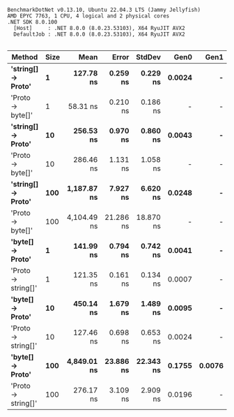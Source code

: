 ```

BenchmarkDotNet v0.13.10, Ubuntu 22.04.3 LTS (Jammy Jellyfish)
AMD EPYC 7763, 1 CPU, 4 logical and 2 physical cores
.NET SDK 8.0.100
  [Host]     : .NET 8.0.0 (8.0.23.53103), X64 RyuJIT AVX2
  DefaultJob : .NET 8.0.0 (8.0.23.53103), X64 RyuJIT AVX2


```
| Method             | Size | Mean        | Error     | StdDev    | Gen0   | Gen1   | Allocated |
|------------------- |----- |------------:|----------:|----------:|-------:|-------:|----------:|
| **&#39;string[] → Proto&#39;** | **1**    |   **127.78 ns** |  **0.259 ns** |  **0.229 ns** | **0.0024** |      **-** |     **208 B** |
| &#39;Proto → byte[]&#39;   | 1    |    58.31 ns |  0.210 ns |  0.186 ns |      - |      - |         - |
| **&#39;string[] → Proto&#39;** | **10**   |   **256.53 ns** |  **0.970 ns** |  **0.860 ns** | **0.0043** |      **-** |     **360 B** |
| &#39;Proto → byte[]&#39;   | 10   |   286.46 ns |  1.131 ns |  1.058 ns |      - |      - |         - |
| **&#39;string[] → Proto&#39;** | **100**  | **1,187.87 ns** |  **7.927 ns** |  **6.620 ns** | **0.0248** |      **-** |    **2224 B** |
| &#39;Proto → byte[]&#39;   | 100  | 4,104.49 ns | 21.286 ns | 18.870 ns |      - |      - |     112 B |
| **&#39;byte[] → Proto&#39;**   | **1**    |   **141.99 ns** |  **0.794 ns** |  **0.742 ns** | **0.0041** |      **-** |     **352 B** |
| &#39;Proto → string[]&#39; | 1    |   121.35 ns |  0.161 ns |  0.134 ns | 0.0007 |      - |      64 B |
| **&#39;byte[] → Proto&#39;**   | **10**   |   **450.14 ns** |  **1.679 ns** |  **1.489 ns** | **0.0095** |      **-** |     **816 B** |
| &#39;Proto → string[]&#39; | 10   |   127.46 ns |  0.698 ns |  0.653 ns | 0.0024 |      - |     208 B |
| **&#39;byte[] → Proto&#39;**   | **100**  | **4,849.01 ns** | **23.886 ns** | **22.343 ns** | **0.1755** | **0.0076** |   **14744 B** |
| &#39;Proto → string[]&#39; | 100  |   276.17 ns |  3.109 ns |  2.909 ns | 0.0196 |      - |    1648 B |

